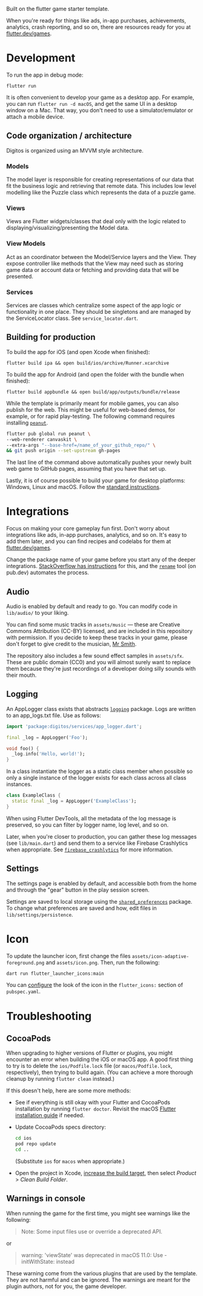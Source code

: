 Built on the flutter game starter template.

When you're ready for things like ads, in-app purchases, achievements,
analytics, crash reporting, and so on,
there are resources ready for you
at [flutter.dev/games](https://flutter.dev/games).

# Development

To run the app in debug mode:

    flutter run

It is often convenient to develop your game as a desktop app.
For example, you can run `flutter run -d macOS`, and get the same UI
in a desktop window on a Mac. That way, you don't need to use a
simulator/emulator or attach a mobile device.

## Code organization / architecture

Digitos is organized using an MVVM style architecture.

### Models

The model layer is responsible for creating representations of our data that fit the business logic and retrieving that remote data. This includes low level modelling like the Puzzle class which represents the data of a puzzle game.

### Views

Views are Flutter widgets/classes that deal only with the logic related to displaying/visualizing/presenting the Model data.

### View Models

Act as an coordinator between the Model/Service layers and the View. They expose controller like methods that the View may need such as storing game data or account data or fetching and providing data that will be presented.

### Services

Services are classes which centralize some aspect of the app logic or functionality in one place. They should be singletons and are managed by the ServiceLocator class. See `service_locator.dart`.

## Building for production

To build the app for iOS (and open Xcode when finished):

```shell
flutter build ipa && open build/ios/archive/Runner.xcarchive
```

To build the app for Android (and open the folder with the bundle when finished):

```shell
flutter build appbundle && open build/app/outputs/bundle/release
```

While the template is primarily meant for mobile games, you can also publish
for the web. This might be useful for web-based demos, for example,
or for rapid play-testing. The following command requires installing
[`peanut`](https://pub.dev/packages/peanut/install).

```bash
flutter pub global run peanut \
--web-renderer canvaskit \
--extra-args "--base-href=/name_of_your_github_repo/" \
&& git push origin --set-upstream gh-pages
```

The last line of the command above automatically pushes
your newly built web game to GitHub pages, assuming that you have
that set up.

Lastly, it is of course possible to build your game for desktop platforms:
Windows, Linux and macOS.
Follow the [standard instructions](https://docs.flutter.dev/platform-integration/desktop).

# Integrations

Focus on making your core gameplay fun first. Don't worry about
integrations like ads, in-app purchases, analytics, and so on.
It's easy to add them later, and you can find recipes and codelabs
for them at [flutter.dev/games](https://flutter.dev/games).

Change the package name of your game
before you start any of the deeper integrations.
[StackOverflow has instructions](https://stackoverflow.com/a/51550358/1416886)
for this, and the [`rename`](https://pub.dev/packages/rename) tool
(on pub.dev) automates the process.

## Audio

Audio is enabled by default and ready to go. You can modify code
in `lib/audio/` to your liking.

You can find some music
tracks in `assets/music` — these are Creative Commons Attribution (CC-BY)
licensed, and are included in this repository with permission. If you decide
to keep these tracks in your game, please don't forget to give credit
to the musician, [Mr Smith][].

[Mr Smith]: https://freemusicarchive.org/music/mr-smith

The repository also includes a few sound effect samples in `assets/sfx`.
These are public domain (CC0) and you will almost surely want to replace
them because they're just recordings of a developer doing silly sounds
with their mouth.

## Logging

An AppLogger class exists that abstracts [`logging`](https://pub.dev/packages/logging) package. Logs are written to an app_logs.txt file. Use as follows:

```dart
import 'package:digitos/services/app_logger.dart';

final _log = AppLogger('Foo');

void foo() {
  _log.info('Hello, world!');
}
```

In a class instantiate the logger as a static class member when possible so only a single instance of the logger exists for each class across all class instances.

```dart
class ExampleClass {
  static final _log = AppLogger('ExampleClass');
}
```

When using Flutter DevTools, all the metadata of the log message is preserved,
so you can filter by logger name, log level, and so on.

Later, when you're closer to production, you can gather these log messages
(see `lib/main.dart`) and send them to a service like Firebase Crashlytics
when appropriate.
See [`firebase_crashlytics`](https://pub.dev/packages/firebase_crashlytics)
for more information.

## Settings

The settings page is enabled by default, and accessible both
from the home and through the "gear" button in the play session screen.

Settings are saved to local storage using the
[`shared_preferences`](https://pub.dev/packages/shared_preferences)
package.
To change what preferences are saved and how, edit files in
`lib/settings/persistence`.

# Icon

To update the launcher icon, first change the files
`assets/icon-adaptive-foreground.png` and `assets/icon.png`.
Then, run the following:

```bash
dart run flutter_launcher_icons:main
```

You can [configure](https://github.com/fluttercommunity/flutter_launcher_icons#book-guide)
the look of the icon in the `flutter_icons:` section of `pubspec.yaml`.

# Troubleshooting

## CocoaPods

When upgrading to higher versions of Flutter or plugins, you might encounter an error when
building the iOS or macOS app. A good first thing to try is to delete the `ios/Podfile.lock`
file (or `macos/Podfile.lock`, respectively), then trying to build again. (You can achieve
a more thorough cleanup by running `flutter clean` instead.)

If this doesn't help, here are some more methods:

-   See if everything is still okay with your Flutter and CocoaPods installation
    by running `flutter doctor`. Revisit the macOS
    [Flutter installation guide](https://docs.flutter.dev/get-started/install/macos)
    if needed.
-   Update CocoaPods specs directory:

    ```sh
    cd ios
    pod repo update
    cd ..
    ```

    (Substitute `ios` for `macos` when appropriate.)

-   Open the project in Xcode,
    [increase the build target](https://stackoverflow.com/a/38602597/1416886),
    then select _Product_ > _Clean Build Folder_.

## Warnings in console

When running the game for the first time, you might see warnings like the following:

> Note: Some input files use or override a deprecated API.

or

> warning: 'viewState' was deprecated in macOS 11.0: Use -initWithState: instead

These warning come from the various plugins that are used by the template. They are not harmful
and can be ignored. The warnings are meant for the plugin authors, not for you, the game developer.
